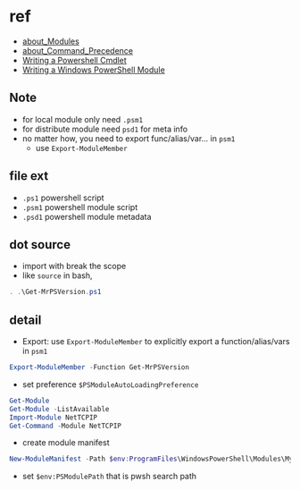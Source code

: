 # ref

* [about_Modules](https://docs.microsoft.com/en-us/powershell/module/microsoft.powershell.core/about/about_modules?view=powershell-7.2)
* [about_Command_Precedence](https://docs.microsoft.com/en-us/powershell/module/microsoft.powershell.core/about/about_command_precedence?view=powershell-7.2)
* [Writing a Powershell Cmdlet](https://docs.microsoft.com/en-us/powershell/scripting/developer/cmdlet/cmdlet-overview?view=powershell-7.2)
* [Writing a Windows PowerShell Module](https://docs.microsoft.com/en-us/powershell/scripting/developer/module/writing-a-windows-powershell-module?view=powershell-7.2)

## Note

* for local module only need `.psm1`
* for distribute module need `psd1` for meta info
* no matter how, you need to export func/alias/var... in `psm1`
    * use `Export-ModuleMember`

## file ext

* `.ps1` powershell script
* `.psm1` powershell module script
* `.psd1` powershell module metadata

## dot source

*  import with break the scope
* like `source` in bash,

```powershell
. .\Get-MrPSVersion.ps1
```

## detail

* Export: use `Export-ModuleMember` to explicitly export a function/alias/vars in `psm1`

```powershell
Export-ModuleMember -Function Get-MrPSVersion
```

* set preference `$PSModuleAutoLoadingPreference`

```powershell
Get-Module
Get-Module -ListAvailable
Import-Module NetTCPIP
Get-Command -Module NetTCPIP
```

* create module manifest

```powershell
New-ModuleManifest -Path $env:ProgramFiles\WindowsPowerShell\Modules\MyScriptModule\MyScriptModule.psd1 -RootModule MyScriptModule -Author 'Mike F Robbins' -Description 'MyScriptModule' -CompanyName 'mikefrobbins.com'
```

* set `$env:PSModulePath` that is pwsh search path